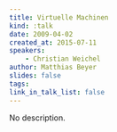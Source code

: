 ```yaml
---
title: Virtuelle Machinen
kind: :talk
date: 2009-04-02
created_at: 2015-07-11
speakers:
    - Christian Weichel
author: Matthias Beyer
slides: false
tags:
link_in_talk_list: false
---
```


No description.
